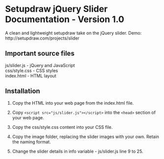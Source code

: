<h1>Setupdraw jQuery Slider Documentation - Version 1.0</h1>
A clean and lightweight setupdraw take on the jQuery slider.
Demo: http://setupdraw.com/projects/slider

<h2>Important source files</h2>
js/slider.js 	- jQuery and JavaScript<br />
css/style.css 	- CSS styles<br />
index.html 	- HTML layout

<h2>Installation</h2>

1. Copy the HTML into your web page from the index.html file.

2. Copy ```<script src="js/slider.js"></script>``` into the ```<head>``` section of your web page.

3. Copy the css/style.css content into your CSS file.

4. Copy the image folder, replacing the slider images with your own. Retain the naming format.

5. Change the slider details in info variable - js/slider.js line 9 to 25.